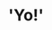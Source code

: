 ---
layout: home
title: "'Yo!'"
tags: [jaan altosaar, jaan, physics, phd, princeton, mcgill, gre, physics gre, grad school]
description: I am a Physics PhD student interested in collective behaviour, computational neuroscience, and science outreach.
---
